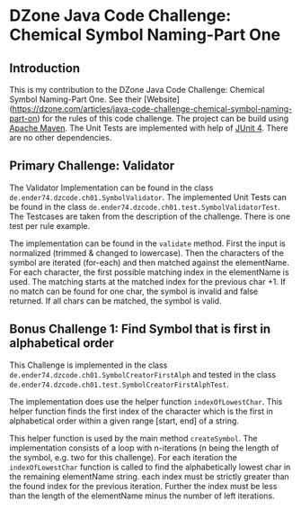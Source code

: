 # DZone Java Code Challenge: Chemical Symbol Naming-Part One
## Introduction

This is my contribution to the DZone Java Code Challenge: Chemical Symbol Naming-Part One. See their
[Website] (https://dzone.com/articles/java-code-challenge-chemical-symbol-naming-part-on) for the rules of this
code challenge. The project can be build using [Apache Maven](https://maven.apache.org/). The Unit Tests are
implemented with help of [JUnit 4](http://junit.org/junit4/). There are no other dependencies.

## Primary Challenge: Validator

The Validator Implementation can be found in the class `de.ender74.dzcode.ch01.SymbolValidator`. The implemented Unit
Tests can be found in the class `de.ender74.dzcode.ch01.test.SymbolValidatorTest`. The Testcases are taken from the
description of the challenge. There is one test per rule example.

The implementation can be found in the `validate` method. First the input is normalized (trimmed & changed to
lowercase). Then the characters of the symbol are iterated (for-each) and then matched against the elementName.
For each character, the first possible matching index in the elementName is used. The matching starts at the matched
index for the previous char +1. If no match can be found for one char, the symbol is invalid and false returned. If
all chars can be matched, the symbol is valid.

## Bonus Challenge 1: Find Symbol that is first in alphabetical order
This Challenge is implemented in the class `de.ender74.dzcode.ch01.SymbolCreatorFirstAlph` and tested in the class
`de.ender74.dzcode.ch01.test.SymbolCreatorFirstAlphTest`.

The implementation does use the helper function `indexOfLowestChar`. This helper function finds the first index of the
character which is the first in alphabetical order within a given range [start, end] of a string.

This helper function is used by the main method `createSymbol`. The implementation consists of a loop with n-iterations
(n being the length of the symbol, e.g. two for this challenge). For each iteration the `indexOfLowestChar` function is
called to find the alphabetically lowest char in the remaining elementName string. each index must be strictly greater
than the found index for the previous iteration. Further the index must be less than the length of the elementName minus
the number of left iterations.
